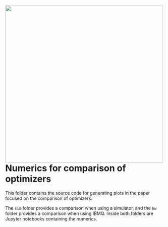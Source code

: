 <img align="left" src="https://github.com/XanaduAI/derivatives-of-variational-circuits/blob/master/optimizers/sim/gds.png" width=500px>

# Numerics for comparison of optimizers

This folder contains the source code for generating plots in the paper focused on the comparison
of optimizers.

The ``sim`` folder provides a comparison when using a simulator, and the ``hw`` folder provides a
comparison when using IBMQ. Inside both folders are Jupyter notebooks containing the numerics.
